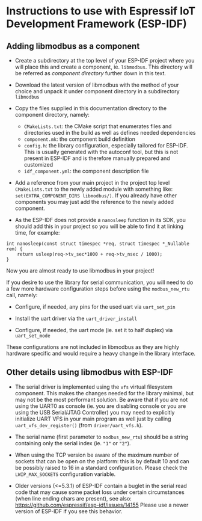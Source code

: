 # Instructions to use with Espressif IoT Development Framework (ESP-IDF)

## Adding libmodbus as a component

- Create a subdirectory at the top level of your ESP-IDF project where you will
place this and create a component, ie. `libmodbus`. This directory will be
referred as *component directory* further down in this text.

- Download the latest version of libmodbus with the method of your choice and
unpack it under component directory in a subdirectory `libmodbus`

- Copy the files supplied in this documentation directory to the component directory,
namely:
  - `CMakeLists.txt`: the CMake script that enumerates files and directories used
     in the build as well as defines needed dependencies
  - `component.mk`: the component build definition
  - `config.h`: the library configuration, especially tailored for ESP-IDF. This is 
    usually generated with the autoconf tool, but this is not present in ESP-IDF and
    is therefore manually prepared and customized
  - `idf_component.yml`: the component description file

- Add a reference from your main project in the project top level `CMakeLists.txt` to
  the newly added module with something like: `set(EXTRA_COMPONENT_DIRS libmodbus/)`. 
  If you already have other components you may just add the reference to the newly
  added component.

- As the ESP-IDF does not provide a `nanosleep` function in its SDK, you should add
  this in your project so you will be able to find it at linking time, for example:

```
int nanosleep(const struct timespec *req, struct timespec *_Nullable rem) {
    return usleep(req->tv_sec*1000 + req->tv_nsec / 1000);
}
```

Now you are almost ready to use libmodbus in your project!

If you desire to use the library for serial communication, you will need to do a few
more hardware configuration steps before using the `modbus_new_rtu` call, namely:

- Configure, if needed, any pins for the used uart via `uart_set_pin`

- Install the uart driver via the `uart_driver_install`

- Configure, if needed, the uart mode (ie. set it to half duplex) via `uart_set_mode`

These configurations are not included in libmodbus as they are highly hardware specific
and would require a heavy change in the library interface.

## Other details using libmodbus with ESP-IDF

- The serial driver is implemented using the `vfs` virtual filesystem component. This
  makes the changes needed for the library minimal, but may not be the most performant
  solution. Be aware that if you are not using the UART0 as console (ie. you are
  disabling console or you are using the USB Serial/JTAG Controller) you may need to
  explicitly initialize UART VFS in your main program as well just by calling
  `uart_vfs_dev_register()` (from `driver/uart_vfs.h`).

- The serial name (first parameter to `modbus_new_rtu`) should be a string containing
  only the serial index (ie. `"1"` or `"2"`).

- When using the TCP version be aware of the maximum number of sockets that can be
  open on the platform: this is by default 10 and can be possibly raised to 16 in
  a standard configuration. Please check the `LWIP_MAX_SOCKETS` configuration
  variable.

- Older versions (<=5.3.1) of ESP-IDF contain a buglet in the serial read code that
  may cause some packet loss under certain circumstances (when line ending
  chars are present), see also: https://github.com/espressif/esp-idf/issues/14155
  Please use a newer version of ESP-IDF if you see this behavior.
